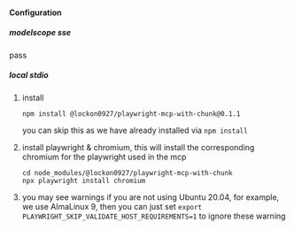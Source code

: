 
#### Configuration
##### modelscope sse
pass

##### local stdio
1. install
    ```
    npm install @lockon0927/playwright-mcp-with-chunk@0.1.1
    ```
    you can skip this as we have already installed via `npm install`

2. install playwright & chromium, this will install the corresponding chromium for the playwright used in the mcp
    ```
    cd node_modules/@lockon0927/playwright-mcp-with-chunk
    npx playwright install chromium
    ```

3. you may see warnings if you are not using Ubuntu 20.04, for example, we use AlmaLinux 9, then you can just set `export PLAYWRIGHT_SKIP_VALIDATE_HOST_REQUIREMENTS=1` to ignore these warning